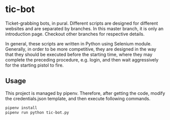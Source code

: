 # tic-bot

Ticket-grabbing bots, in pural. Different scripts are designed for different websites and are separated by branches. In this master branch, it is only an introduction page. Checkout other branches for respective details.

In general, these scripts are written in Python using Selenium module. Generally, in order to be more competitive, they are designed in the way that they should be executed before the starting time, where they may complete the preceding procedure, e.g. login, and then wait aggressively for the starting pistol to fire.

## Usage

This project is managed by pipenv. Therefore, after getting the code, modify the credentials.json template, and then execute following commands.

```bash
pipenv install
pipenv run python tic-bot.py
```
